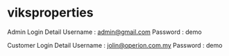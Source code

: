 # viksproperties

Admin Login Detail
Username : admin@gmail.com
Password : demo

Customer Login Detail
Username : jolin@operion.com.my
Password : demo
